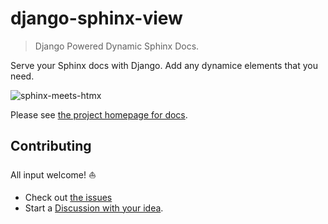 # django-sphinx-view

> Django Powered Dynamic Sphinx Docs.

Serve your Sphinx docs with Django. Add any dynamice elements that you need. 

![sphinx-meets-htmx](https://github.com/carltongibson/django-sphinx-view/assets/64686/e16b72ee-e3f3-4a8c-b9ba-0ded6c0a0636)

Please see [the project homepage for docs][homepage].

[homepage]: https://noumenal.es/django-sphinx-view/


## Contributing

All input welcome! ⛵️

* Check out [the issues](https://github.com/carltongibson/django-sphinx-view/issues)
* Start a [Discussion with your idea](https://github.com/carltongibson/django-sphinx-view/discussions).

